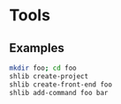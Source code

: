 Tools
=====

Examples
--------

```sh
mkdir foo; cd foo
shlib create-project
shlib create-front-end foo
shlib add-command foo bar
```

